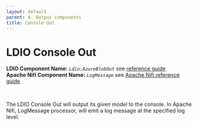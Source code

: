 ```yaml
---
layout: default
parent: 4. Output components
title: Console Out
---
```


# LDIO Console Out

<b>LDIO Component Name:</b> <i>`Ldio:AzureBlobOut`</i> see [reference guide]() <br>
<b>Apache Nifi Component Name:</b> <i>`LogMessage` </i> see [Apache Nifi reference guide](https://nifi.apache.org/docs/nifi-docs/components/org.apache.nifi/nifi-standard-nar/1.11.4/org.apache.nifi.processors.standard.LogMessage/)

<br>

The LDIO Console Out will output its given model to the console. In Apache Nifi, LogMessage processor, will emit a log message at the specified log level.
